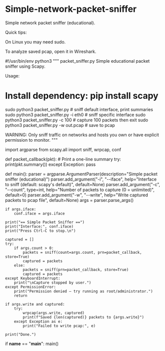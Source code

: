 # Simple-network-packet-sniffer

Simple network packet sniffer (educational).

Quick tips:

On Linux you may need sudo.

To analyze saved pcap, open it in Wireshark.

#!/usr/bin/env python3
"""
packet_sniffer.py
Simple educational packet sniffer using Scapy.

Usage:
  # Install dependency: pip install scapy
  sudo python3 packet_sniffer.py          # sniff default interface, print summaries
  sudo python3 packet_sniffer.py -i eth0  # sniff specific interface
  sudo python3 packet_sniffer.py -c 100   # capture 100 packets then exit
  sudo python3 packet_sniffer.py -w out.pcap  # save to pcap

WARNING: Only sniff traffic on networks and hosts you own or have explicit permission to monitor.
"""

import argparse
from scapy.all import sniff, wrpcap, conf

def packet_callback(pkt):
    # Print a one-line summary
    try:
        print(pkt.summary())
    except Exception:
        pass

def main():
    parser = argparse.ArgumentParser(description="Simple packet sniffer (educational)")
    parser.add_argument("-i", "--iface", help="Interface to sniff (default: scapy's default)", default=None)
    parser.add_argument("-c", "--count", type=int, help="Number of packets to capture (0 = unlimited)", default=0)
    parser.add_argument("-w", "--write", help="Write captured packets to pcap file", default=None)
    args = parser.parse_args()

    if args.iface:
        conf.iface = args.iface

    print("== Simple Packet Sniffer ==")
    print("Interface:", conf.iface)
    print("Press Ctrl-C to stop.\n")

    captured = []
    try:
        if args.count > 0:
            packets = sniff(count=args.count, prn=packet_callback, store=True)
            captured = packets
        else:
            packets = sniff(prn=packet_callback, store=True)
            captured = packets
    except KeyboardInterrupt:
        print("\nCapture stopped by user.")
    except PermissionError:
        print("Permission denied — try running as root/administrator.")
        return

    if args.write and captured:
        try:
            wrpcap(args.write, captured)
            print(f"Saved {len(captured)} packets to {args.write}")
        except Exception as e:
            print("Failed to write pcap:", e)

    print("Done.")

if __name__ == "__main__":
    main()
